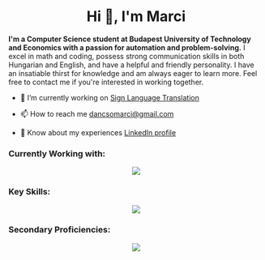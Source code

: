 <h1 align="center">Hi 👋, I'm Marci</h1>

<p align="left">
  <b>I'm a Computer Science student at Budapest University of Technology and Economics with a passion for automation and problem-solving.</b> I excel in math and coding, possess strong communication skills in both Hungarian and English, and have a helpful and friendly personality. I have an insatiable thirst for knowledge and am always eager to learn more. Feel free to contact me if you're interested in working together.
</p>

- 🔭 I’m currently working on [Sign Language Translation](https://github.com/dancsomarci/sign-language)

- 📫 How to reach me dancsomarci@gmail.com

- 💼 Know about my experiences [LinkedIn profile](https://www.linkedin.com/in/marcell-dancs%C3%B3-a12059271/)

<h3 align="left">Currently Working with:</h3>
<p align="center">
    <img src="https://skillicons.dev/icons?i=py,tensorflow" />
</p>

<h3 align="left">Key Skills:</h3>
<p align="center">
    <img src="https://skillicons.dev/icons?i=cs,java,js,mongodb" />
</p>

<h3 align="left">Secondary Proficiencies:</h3>
<p align="center">
    <img src="https://skillicons.dev/icons?i=html,css,bootstrap,nodejs,dotnet,c,cpp,kotlin,flutter,matlab,ps,pr,ai" />
</p>
